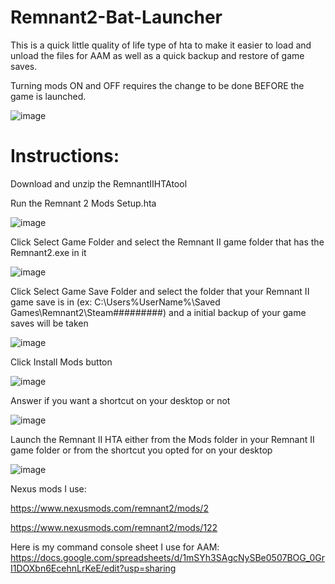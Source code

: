 # Remnant2-Bat-Launcher

This is a quick little quality of life type of hta to make it easier to load and unload the files for AAM as well as a quick backup and restore of game saves.

Turning mods ON and OFF requires the change to be done BEFORE the game is launched.

![image](https://github.com/user-attachments/assets/3ad4db1f-6287-4ab4-92b6-22571b243942)


# Instructions:

Download and unzip the RemnantIIHTAtool

Run the Remnant 2 Mods Setup.hta

![image](https://github.com/user-attachments/assets/8f2c8784-2db3-4863-b307-a762b737d006)

Click Select Game Folder and select the Remnant II game folder that has the Remnant2.exe in it

![image](https://github.com/user-attachments/assets/2ea07514-839f-4aa8-9efe-89b47a82b9f3)

Click Select Game Save Folder and select the folder that your Remnant II game save is in (ex: C:\Users\%UserName%\Saved Games\Remnant2\Steam\#########) and a initial backup of your game saves will be taken

![image](https://github.com/user-attachments/assets/50ad933e-6b53-431f-be9c-4fc9a635b4a5)

Click Install Mods button

![image](https://github.com/user-attachments/assets/e54518df-a934-4b45-a2b1-ad45b09f67fa)

Answer if you want a shortcut on your desktop or not

![image](https://github.com/user-attachments/assets/64ac5381-ea36-41c2-994f-71a69d35e04d)

Launch the Remnant II HTA either from the Mods folder in your Remnant II game folder or from the shortcut you opted for on your desktop

![image](https://github.com/user-attachments/assets/06ebe776-c315-4b9e-bd07-d0c57f85781a)




Nexus mods I use:

https://www.nexusmods.com/remnant2/mods/2

https://www.nexusmods.com/remnant2/mods/122

Here is my command console sheet I use for AAM:
https://docs.google.com/spreadsheets/d/1mSYh3SAgcNySBe0507BOG_0GrI1DOXbn6EcehnLrKeE/edit?usp=sharing



